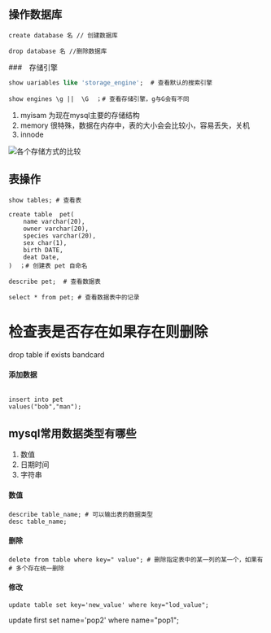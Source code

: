 ## 操作数据库

```msyql
create database 名 // 创建数据库
```

```mysql
drop database 名 //删除数据库
```

###　存储引擎

```sql
show uariables like 'storage_engine';  # 查看默认的搜索引擎
```

```mysql
show engines \g ||  \G  ；# 查看存储引擎，g与G会有不同
```

1. myisam 为现在mysql主要的存储结构
2. memory 很特殊，数据在内存中，表的大小会会比较小，容易丢失，关机
3. innode 

![各个存储方式的比较](/home/z/图片/各个存储方式的比较.png)

## 表操作

```mysql
show tables; # 查看表
```

```mysql
create table  pet(
    name varchar(20),
    owner varchar(20),
    species varchar(20),
    sex char(1),
    birth DATE,
    deat Date,
)  ；# 创建表 pet 自命名
```

```mysql
describe pet;  # 查看数据表
```

```mysql
select * from pet; # 查看数据表中的记录
```

# 检查表是否存在如果存在则删除

drop table if exists bandcard

#### 添加数据

```mysql

insert into pet
values("bob","man");
```

## mysql常用数据类型有哪些

1. 数值
2. 日期时间
3. 字符串

#### 数值

```mysql
describe table_name; # 可以输出表的数据类型
desc table_name;
```

#### 删除

```mysql
delete from table where key=" value"; # 删除指定表中的某一列的某一个，如果有# 多个存在统一删除
```

#### 修改

```msyql
update table set key='new_value' where key="lod_value";
```

update first set name='pop2' where name="pop1";
